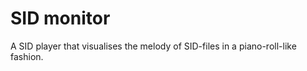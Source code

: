 SID monitor
===========

A SID player that visualises the melody of SID-files in a piano-roll-like fashion.
